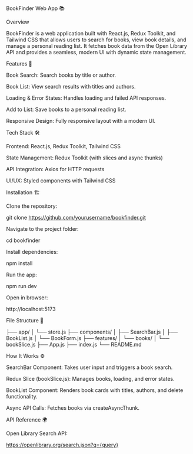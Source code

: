 BookFinder Web App 📚

Overview

BookFinder is a web application built with React.js, Redux Toolkit, and Tailwind CSS that allows users to search for books, view book details, and manage a personal reading list. It fetches book data from the Open Library API and provides a seamless, modern UI with dynamic state management.

Features 🚀

Book Search: Search books by title or author.

Book List: View search results with titles and authors.

Loading & Error States: Handles loading and failed API responses.

Add to List: Save books to a personal reading list.

Responsive Design: Fully responsive layout with a modern UI.

Tech Stack 🛠️

Frontend: React.js, Redux Toolkit, Tailwind CSS

State Management: Redux Toolkit (with slices and async thunks)

API Integration: Axios for HTTP requests

UI/UX: Styled components with Tailwind CSS

Installation 🏗️

Clone the repository:

git clone https://github.com/yourusername/bookfinder.git

Navigate to the project folder:

cd bookfinder

Install dependencies:

npm install

Run the app:

npm run dev

Open in browser:

http://localhost:5173

File Structure 📂

├── app/
│   └── store.js
├── components/
│   ├── SearchBar.js
│   ├── BookList.js
│   └── BookForm.js
├── features/
│   └── books/
│       └── bookSlice.js
├── App.js
├── index.js
└── README.md

How It Works ⚙️

SearchBar Component: Takes user input and triggers a book search.

Redux Slice (bookSlice.js): Manages books, loading, and error states.

BookList Component: Renders book cards with titles, authors, and delete functionality.

Async API Calls: Fetches books via createAsyncThunk.

API Reference 🌍

Open Library Search API:

https://openlibrary.org/search.json?q={query}

